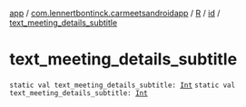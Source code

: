 [app](../../../index.md) / [com.lennertbontinck.carmeetsandroidapp](../../index.md) / [R](../index.md) / [id](index.md) / [text_meeting_details_subtitle](./text_meeting_details_subtitle.md)

# text_meeting_details_subtitle

`static val text_meeting_details_subtitle: `[`Int`](https://kotlinlang.org/api/latest/jvm/stdlib/kotlin/-int/index.html)
`static val text_meeting_details_subtitle: `[`Int`](https://kotlinlang.org/api/latest/jvm/stdlib/kotlin/-int/index.html)